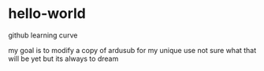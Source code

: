 # hello-world
github learning curve

my goal is to modify a copy of ardusub for my unique use
not sure what that will be yet 
but its always to dream
